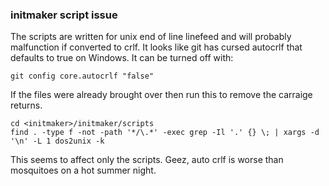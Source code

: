 ### initmaker script issue
The scripts are written for unix end of line linefeed and will probably malfunction if converted to crlf.
It looks like git has cursed autocrlf that defaults to true on Windows. It can be turned off with:
```
git config core.autocrlf "false"
```
If the files were already brought over then run this to remove the carraige returns. 
```
cd <initmaker>/initmaker/scripts
find . -type f -not -path '*/\.*' -exec grep -Il '.' {} \; | xargs -d '\n' -L 1 dos2unix -k
```

This seems to affect only the scripts. 
Geez, auto crlf is worse than mosquitoes on a hot summer night.
